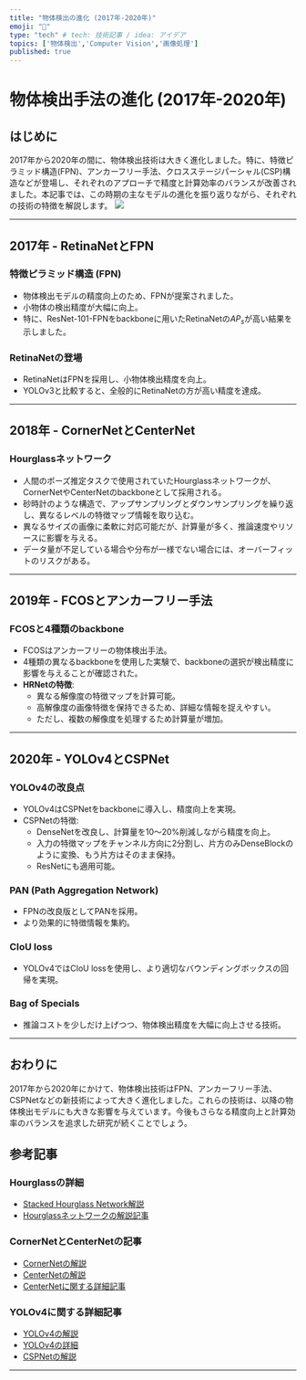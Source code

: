 ```yaml
---
title: "物体検出の進化 (2017年-2020年)"
emoji: "🦔"
type: "tech" # tech: 技術記事 / idea: アイデア
topics: ['物体検出','Computer Vision','画像処理']
published: true
---
```


# 物体検出手法の進化 (2017年-2020年)

## はじめに
2017年から2020年の間に、物体検出技術は大きく進化しました。特に、特徴ピラミッド構造(FPN)、アンカーフリー手法、クロスステージパーシャル(CSP)構造などが登場し、それぞれのアプローチで精度と計算効率のバランスが改善されました。本記事では、この時期の主なモデルの進化を振り返りながら、それぞれの技術の特徴を解説します。
![](https://storage.googleapis.com/zenn-user-upload/b4ac1f3f9c70-20250126.png)

---

## 2017年 - RetinaNetとFPN
### 特徴ピラミッド構造 (FPN)
- 物体検出モデルの精度向上のため、FPNが提案されました。
- 小物体の検出精度が大幅に向上。
- 特に、ResNet-101-FPNをbackboneに用いたRetinaNetの$AP_s$が高い結果を示しました。

### RetinaNetの登場
- RetinaNetはFPNを採用し、小物体検出精度を向上。
- YOLOv3と比較すると、全般的にRetinaNetの方が高い精度を達成。

---

## 2018年 - CornerNetとCenterNet
### Hourglassネットワーク
- 人間のポーズ推定タスクで使用されていたHourglassネットワークが、CornerNetやCenterNetのbackboneとして採用される。
- 砂時計のような構造で、アップサンプリングとダウンサンプリングを繰り返し、異なるレベルの特徴マップ情報を取り込む。
- 異なるサイズの画像に柔軟に対応可能だが、計算量が多く、推論速度やリソースに影響を与える。
- データ量が不足している場合や分布が一様でない場合には、オーバーフィットのリスクがある。

---

## 2019年 - FCOSとアンカーフリー手法
### FCOSと4種類のbackbone
- FCOSはアンカーフリーの物体検出手法。
- 4種類の異なるbackboneを使用した実験で、backboneの選択が検出精度に影響を与えることが確認された。
- **HRNetの特徴**:
  - 異なる解像度の特徴マップを計算可能。
  - 高解像度の画像特徴を保持できるため、詳細な情報を捉えやすい。
  - ただし、複数の解像度を処理するため計算量が増加。

---

## 2020年 - YOLOv4とCSPNet
### YOLOv4の改良点
- YOLOv4はCSPNetをbackboneに導入し、精度向上を実現。
- CSPNetの特徴:
  - DenseNetを改良し、計算量を10〜20%削減しながら精度を向上。
  - 入力の特徴マップをチャンネル方向に2分割し、片方のみDenseBlockのように変換、もう片方はそのまま保持。
  - ResNetにも適用可能。

### PAN (Path Aggregation Network)
- FPNの改良版としてPANを採用。
- より効果的に特徴情報を集約。

### CIoU loss
- YOLOv4ではCIoU lossを使用し、より適切なバウンディングボックスの回帰を実現。

### Bag of Specials
- 推論コストを少しだけ上げつつ、物体検出精度を大幅に向上させる技術。

---

## おわりに
2017年から2020年にかけて、物体検出技術はFPN、アンカーフリー手法、CSPNetなどの新技術によって大きく進化しました。これらの技術は、以降の物体検出モデルにも大きな影響を与えています。今後もさらなる精度向上と計算効率のバランスを追求した研究が続くことでしょう。

## 参考記事
### Hourglassの詳細
- [Stacked Hourglass Network解説](https://cvml-expertguide.net/terms/dl/human-pose-estiamtion/stacked-hourglass-network/)
- [Hourglassネットワークの解説記事](https://yusuke-ujitoko.hatenablog.com/entry/2017/07/22/000523)

### CornerNetとCenterNetの記事
- [CornerNetの解説](https://metrica-tech.hatenablog.jp/entry/2019/08/10/000000)
- [CenterNetの解説](https://metrica-tech.hatenablog.jp/entry/2019/12/07/173032)
- [CenterNetに関する詳細記事](https://metrica-tech.hatenablog.jp/entry/2019/08/17/000000)

### YOLOv4に関する詳細記事
- [YOLOv4の解説](https://qiita.com/hnishi/items/e1b84ecd4025fe4e5ccf)
- [YOLOv4の詳細](https://qiita.com/kindamu24005/items/9ad336354bbc2dfd14ce)
- [CSPNetの解説](https://nakamura-shogo.gitbook.io/dev-wiki/cv/aiml_cv_classification/cspnet)

---



